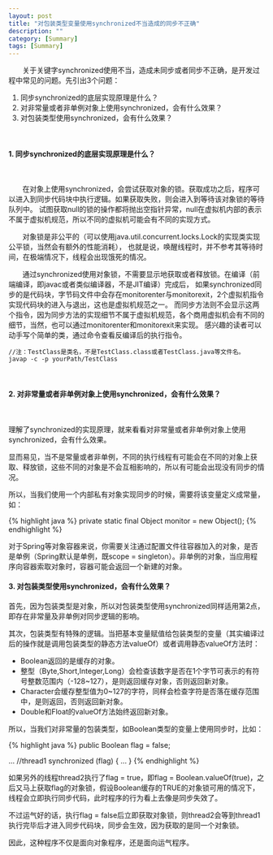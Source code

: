 ```yaml
---
layout: post
title: "对包装类型变量使用synchronized不当造成的同步不正确"
description: ""
category: [Summary]
tags: [Summary]
---
```

<link rel="stylesheet" href="{{ site.baseurl }}/css/pygments.css">

&#160; &#160; &#160; &#160;关于关键字synchronized使用不当，造成未同步或者同步不正确，是开发过程中常见的问题。先引出3个问题：

1. 同步synchronized的底层实现原理是什么？
2. 对非常量或者非单例对象上使用synchronized，会有什么效果？
3. 对包装类型使用synchronized，会有什么效果？

<br>

<!-- more -->

#### 1. 同步synchronized的底层实现原理是什么？

<br>

&#160; &#160; &#160; &#160;在对象上使用synchronized，会尝试获取对象的锁。获取成功之后，程序可以进入到同步代码块中执行逻辑。如果获取失败，则会进入到等待该对象锁的等待队列中。
试图获取null的锁的操作都将抛出空指针异常，null在虚拟机内部的表示不属于虚拟机规范，所以不同的虚拟机可能会有不同的实现方式。

&#160; &#160; &#160; &#160;对象锁是非公平的（可以使用java.util.concurrent.locks.Lock的实现类实现公平锁，当然会有额外的性能消耗），
也就是说，唤醒线程时，并不参考其等待时间，在极端情况下，线程会出现饿死的情况。

&#160; &#160; &#160; &#160;通过synchronized使用对象锁，不需要显示地获取或者释放锁。在编译（前端编译，即javac或者类似编译器，不是JIT编译）完成后，
如果synchronized同步的是代码块，字节码文件中会存在monitorenter与monitorexit，2个虚拟机指令实现代码块的进入与退出，这也是虚拟机规范之一。
而同步方法则不会显示这两个指令，因为同步方法的实现细节不属于虚拟机规范，各个商用虚拟机会有不同的细节，当然，也可以通过monitorenter和monitorexit来实现。
感兴趣的读者可以动手写个简单的类，通过命令查看反编译后的执行指令。

```
//注：TestClass是类名，不是TestClass.class或者TestClass.java等文件名。
javap -c -p yourPath/TestClass
```


<br>

#### 2. 对非常量或者非单例对象上使用synchronized，会有什么效果？

<br>

理解了synchronized的实现原理，就来看看对非常量或者非单例对象上使用synchronized，会有什么效果。

显而易见，当不是常量或者非单例，不同的执行线程有可能会在不同的对象上获取、释放锁，这些不同的对象是不会互相影响的，所以有可能会出现没有同步的情况。

所以，当我们使用一个内部私有对象实现同步的时候，需要将该变量定义成常量，如：

{% highlight java %}
private static final Object monitor = new Object();
{% endhighlight %}

对于Spring等对象容器来说，你需要关注通过配置文件往容器加入的对象，是否是单例（Spring默认是单例，既scope = singleton）。非单例的对象，当应用程序向容器索取对象时，容器可能会返回一个新建的对象。

#### 3. 对包装类型使用synchronized，会有什么效果？

首先，因为包装类型是对象，所以对包装类型使用synchronized同样适用第2点，即存在非常量及非单例对同步逻辑的影响。

其次，包装类型有特殊的逻辑。当把基本变量赋值给包装类型的变量（其实编译过后的操作就是调用包装类型的静态方法valueOf）或者调用静态valueOf方法时：

* Boolean返回的是缓存的对象。
* 整型（Byte,Short,Integer,Long）会检查该数字是否在1个字节可表示的有符号整数范围内（-128~127），是则返回缓存对象，否则返回新对象。
* Character会缓存整型值为0~127的字符，同样会检查字符是否落在缓存范围中，是则返回，否则返回新对象。
* Double和Float的valueOf方法始终返回新对象。

所以，当我们对非常量的包装类型，如Boolean类型的变量上使用同步时，比如：

{% highlight java %}
public Boolean flag = false;

...
//thread1
synchronized (flag) {
...
}
{% endhighlight %}

如果另外的线程thread2执行了flag = true，即flag = Boolean.valueOf(true)，之后又马上获取flag的对象锁，假设Boolean缓存的TRUE的对象锁可用的情况下，线程会立即执行同步代码，此时程序的行为看上去像是同步失效了。

不过运气好的话，执行flag = false后立即获取对象锁，则thread2会等到thread1执行完毕后才进入同步代码块，同步会生效，因为获取的是同一个对象锁。

因此，这种程序不仅是面向对象程序，还是面向运气程序。
